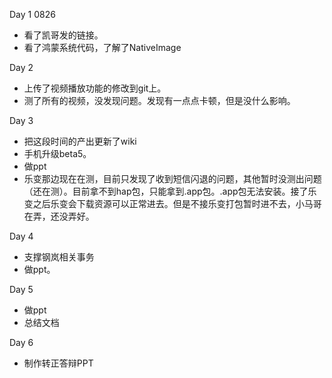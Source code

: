 Day 1 0826
* 看了凯哥发的链接。
* 看了鸿蒙系统代码，了解了NativeImage

Day 2 
* 上传了视频播放功能的修改到git上。
* 测了所有的视频，没发现问题。发现有一点点卡顿，但是没什么影响。

Day 3
* 把这段时间的产出更新了wiki
* 手机升级beta5。
* 做ppt
* 乐变那边现在在测，目前只发现了收到短信闪退的问题，其他暂时没测出问题（还在测）。目前拿不到hap包，只能拿到.app包。.app包无法安装。接了乐变之后乐变会下载资源可以正常进去。但是不接乐变打包暂时进不去，小马哥在弄，还没弄好。

Day 4
* 支撑钢岚相关事务
* 做ppt。

Day 5
* 做ppt
* 总结文档

Day 6
* 制作转正答辩PPT
